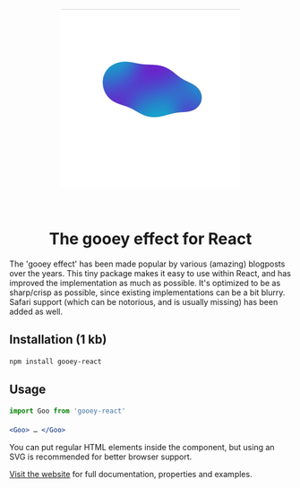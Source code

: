<p align="center">
  <img alt="Preview" src="docs/static/preview.gif" height="320" width="320">
</p>
<p>‌</p>
<p align="center">
<h1 align="center">The gooey effect for React</h1>
</p>
The 'gooey effect' has been made popular by various (amazing) blogposts over the years. This tiny package makes it easy to use within React, and has improved the implementation as much as possible. It's optimized to be as sharp/crisp as possible, since existing implementations can be a bit blurry. Safari support (which can be notorious, and is usually missing) has been added as well.

## Installation (1 kb)
```sh
npm install gooey-react
```

## Usage
```jsx
import Goo from 'gooey-react'

<Goo> … </Goo>
```
You can put regular HTML elements inside the component, but using an SVG is recommended for better browser support.

[Visit the website](https://gooey-react.netlify.app/) for full documentation, properties and examples.
